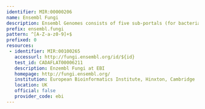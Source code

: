 ```yaml
---
identifier: MIR:00000206
name: Ensembl Fungi
description: Ensembl Genomes consists of five sub-portals (for bacteria, protists, fungi, plants and invertebrate metazoa) designed to complement the availability of vertebrate genomes in Ensembl. This collection is concerned with fungal genomes.
prefix: ensembl.fungi
pattern: ^[A-Z-a-z0-9]+$
prefixed: 0
resources:
 - identifier: MIR:00100265
   accessurl: http://fungi.ensembl.org/id/${id}
   test_id: CADAFLAT00006211
   description: Enzembl Fungi at EBI
   homepage: http://fungi.ensembl.org/
   institution: European Bioinformatics Institute, Hinxton, Cambridge
   location: UK
   official: false
   provider_code: ebi
---
```

